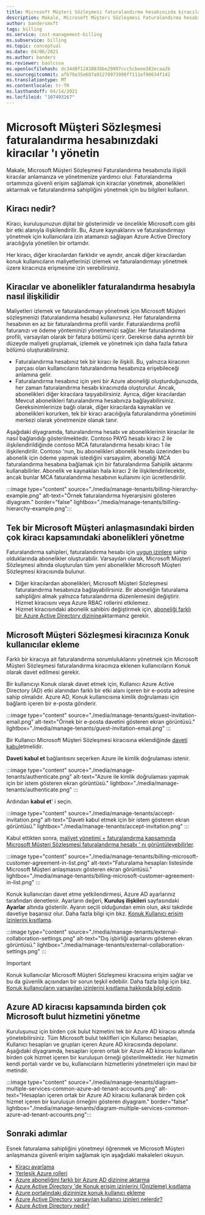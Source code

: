 ```yaml
---
title: Microsoft Müşteri Sözleşmesi faturalandırma hesabınızda kiracıları yönetme-Azure
description: Makale, Microsoft Müşteri Sözleşmesi Faturalandırma hesabınızla ilişkili kiracılar anlamanıza ve yönetmenize yardımcı olur.
author: bandersmsft
tags: billing
ms.service: cost-management-billing
ms.subservice: billing
ms.topic: conceptual
ms.date: 04/06/2021
ms.author: banders
ms.reviewer: baolcsva
ms.openlocfilehash: dc34d0f12430838be29897ccc5cbeee382ecaa2b
ms.sourcegitcommit: afb79a35e687a91270973990ff111ef90634f142
ms.translationtype: MT
ms.contentlocale: tr-TR
ms.lasthandoff: 04/14/2021
ms.locfileid: "107493167"
---
```

# <a name="manage-tenants-in-your-microsoft-customer-agreement-billing-account"></a>Microsoft Müşteri Sözleşmesi faturalandırma hesabınızdaki kiracılar 'ı yönetin

Makale, Microsoft Müşteri Sözleşmesi Faturalandırma hesabınızla ilişkili kiracılar anlamanıza ve yönetmenize yardımcı olur. Faturalandırma ortamınıza güvenli erişim sağlamak için kiracılar yönetmek, abonelikleri aktarmak ve faturalandırma sahipliğini yönetmek için bu bilgileri kullanın.

## <a name="whats-a-tenant"></a>Kiracı nedir?

Kiracı, kuruluşunuzun dijital bir gösterimidir ve öncelikle Microsoft.com gibi bir etki alanıyla ilişkilendirilir. Bu, Azure kaynaklarını ve faturalandırmayı yönetmek için kullanıcılara izin atamanızı sağlayan Azure Active Directory aracılığıyla yönetilen bir ortamdır.

Her kiracı, diğer kiracılardan farklıdır ve ayrıdır, ancak diğer kiracılardan konuk kullanıcıların maliyetlerinizi izlemek ve faturalandırmayı yönetmek üzere kiracınıza erişmesine izin verebilirsiniz.

## <a name="how-tenants-and-subscriptions-relate-to-billing-account"></a>Kiracılar ve abonelikler faturalandırma hesabıyla nasıl ilişkilidir

Maliyetleri izlemek ve faturalandırmayı yönetmek için Microsoft Müşteri sözleşmenizi (faturalandırma hesabı) kullanırsınız. Her faturalandırma hesabının en az bir faturalandırma profili vardır. Faturalandırma profili faturanızı ve ödeme yönteminizi yönetmenizi sağlar. Her faturalandırma profili, varsayılan olarak bir fatura bölümü içerir. Gerekirse daha ayrıntılı bir düzeyde maliyeti gruplamak, izlemek ve yönetmek için daha fazla fatura bölümü oluşturabilirsiniz.

- Faturalandırma hesabınız tek bir kiracı ile ilişkili. Bu, yalnızca kiracının parçası olan kullanıcıların faturalandırma hesabınıza erişebileceği anlamına gelir.
- Faturalandırma hesabınız için yeni bir Azure aboneliği oluşturduğunuzda, her zaman faturalandırma hesabı kiracınızda oluşturulur. Ancak, abonelikleri diğer kiracılara taşıyabilirsiniz. Ayrıca, diğer kiracılardan Mevcut abonelikleri faturalandırma hesabınıza bağlayabilirsiniz. Gereksinimlerinize bağlı olarak, diğer kiracılarda kaynakları ve abonelikleri korurken, tek bir kiracı aracılığıyla faturalandırma yönetimini merkezi olarak yönetmenize olanak tanır.

Aşağıdaki diyagramda, faturalandırma hesabı ve aboneliklerinin kiracılar ile nasıl bağlandığı gösterilmektedir. Contoso PAYG hesabı kiracı 2 ile ilişkilendirildiğinde contoso MCA faturalandırma hesabı kiracı 1 ile ilişkilendirilir. Contoso 'nun, bu abonelikleri abonelik hesabı üzerinden bu abonelik için ödeme yapmak istediğini varsayalım, aboneliği MCA faturalandırma hesabına bağlamak için bir faturalandırma Sahiplik aktarımı kullanabilirler. Abonelik ve kaynakları hala kiracı 2 ile ilişkilendirilecektir, ancak bunlar MCA faturalandırma hesabının kullanımı için ücretlendirilir.

:::image type="content" source="./media/manage-tenants/billing-hierarchy-example.png" alt-text="Örnek faturalandırma hiyerarşisini gösteren diyagram." border="false" lightbox="./media/manage-tenants/billing-hierarchy-example.png":::

## <a name="manage-subscriptions-under-multiple-tenants-in-a-single-microsoft-customer-agreement"></a>Tek bir Microsoft Müşteri anlaşmasındaki birden çok kiracı kapsamındaki abonelikleri yönetme

Faturalandırma sahipleri, faturalandırma hesabı için [uygun izinlere](../manage/understand-mca-roles.md#subscription-billing-roles-and-tasks) sahip olduklarında abonelikler oluşturabilir. Varsayılan olarak, Microsoft Müşteri Sözleşmesi altında oluşturulan tüm yeni abonelikler Microsoft Müşteri Sözleşmesi kiracısında bulunur.

- Diğer kiracılardan abonelikleri, Microsoft Müşteri Sözleşmesi faturalandırma hesabınıza bağlayabilirsiniz. Bir aboneliğin faturalama sahipliğini almak yalnızca faturalandırma düzenlemesini değiştirir. Hizmet kiracısını veya Azure RBAC rollerini etkilemez.
- Hizmet kiracısındaki abonelik sahibini değiştirmek için, [aboneliği farklı bir Azure Active Directory dizinine](../../role-based-access-control/transfer-subscription.md)aktarmanız gerekir.

## <a name="add-guest-users-to-your-microsoft-customer-agreement-tenant"></a>Microsoft Müşteri Sözleşmesi kiracınıza Konuk kullanıcılar ekleme

Farklı bir kiracıya ait faturalandırma sorumluluklarını yönetmek için Microsoft Müşteri Sözleşmesi faturalandırma kiracınıza eklenen kullanıcıların Konuk olarak davet edilmesi gerekir.

Bir kullanıcıyı Konuk olarak davet etmek için, Kullanıcı Azure Active Directory (AD) etki alanından farklı bir etki alanı içeren bir e-posta adresine sahip olmalıdır. Azure AD, Konuk kullanıcısına kimlik doğrulaması için bağlantı içeren bir e-posta gönderir.

:::image type="content" source="./media/manage-tenants/guest-invitation-email.png" alt-text="Örnek bir e-posta davetini gösteren ekran görüntüsü." lightbox="./media/manage-tenants/guest-invitation-email.png" :::

Bir Kullanıcı Microsoft Müşteri Sözleşmesi kiracısına eklendiğinde [daveti kabul](../../active-directory/external-identities/b2b-quickstart-add-guest-users-portal.md#accept-the-invitation)etmelidir.

**Daveti kabul et** bağlantısını seçerken Azure ile kimlik doğrulaması istenir.

:::image type="content" source="./media/manage-tenants/authenticate.png" alt-text="Azure ile kimlik doğrulaması yapmak için bir istem gösteren ekran görüntüsü." lightbox="./media/manage-tenants/authenticate.png" :::

Ardından **kabul et**' i seçin.

:::image type="content" source="./media/manage-tenants/accept-invitation.png" alt-text="Daveti kabul etmek için bir istem gösteren ekran görüntüsü." lightbox="./media/manage-tenants/accept-invitation.png" :::

Kabul ettikten sonra, [maliyet yönetimi + faturalandırma kapsamında Microsoft Müşteri Sözleşmesi faturalandırma hesabı ' nı görüntüleyebilirler](../understand/mca-overview.md#check-access-to-a-microsoft-customer-agreement).

:::image type="content" source="./media/manage-tenants/billing-microsoft-customer-agreement-in-list.png" alt-text="Faturalama hesapları listesinde Microsoft Müşteri anlaşmasını gösteren ekran görüntüsü." lightbox="./media/manage-tenants/billing-microsoft-customer-agreement-in-list.png" :::

Konuk kullanıcıları davet etme yetkilendirmesi, Azure AD ayarlarınız tarafından denetlenir. Ayarların değeri, **Kuruluş ilişkileri** sayfasındaki **Ayarlar** altında gösterilir. Ayarın seçili olduğundan emin olun, aksi takdirde davetiye başarısız olur. Daha fazla bilgi için bkz. [Konuk Kullanıcı erişim Izinlerini kısıtlama](../../active-directory/enterprise-users/users-restrict-guest-permissions.md).

:::image type="content" source="./media/manage-tenants/external-collaboration-settings.png" alt-text="Dış işbirliği ayarlarını gösteren ekran görüntüsü." lightbox="./media/manage-tenants/external-collaboration-settings.png" :::

> [!IMPORTANT]
> Konuk kullanıcılar Microsoft Müşteri Sözleşmesi kiracısına erişim sağlar ve bu da güvenlik açısından bir sorun teşkil edebilir. Daha fazla bilgi için bkz. [Konuk kullanıcıların varsayılan izinlerini kısıtlama hakkında bilgi edinin](../../active-directory/fundamentals/users-default-permissions.md#restrict-member-users-default-permissions).

## <a name="manage-multiple-microsoft-cloud-services-under-an-azure-ad-tenant"></a>Azure AD kiracısı kapsamında birden çok Microsoft bulut hizmetini yönetme

Kuruluşunuz için birden çok bulut hizmetini tek bir Azure AD kiracısı altında yönetebilirsiniz. Tüm Microsoft bulut teklifleri için Kullanıcı hesapları, Kullanıcı hesapları ve grupları içeren Azure AD kiracısında depolanır. Aşağıdaki diyagramda, hesapları içeren ortak bir Azure AD kiracısı kullanan birden çok hizmet içeren bir kuruluşun örneği gösterilmektedir. Her hizmetin kendi portalı vardır ve bu, kullanıcıların hizmetlerini yönetmeleri için mavi bir metindir.

:::image type="content" source="./media/manage-tenants/diagram-multiple-services-common-azure-ad-tenant-accounts.png" alt-text="Hesapları içeren ortak bir Azure AD kiracısı kullanarak birden çok hizmet içeren bir kuruluşun örneğini gösteren diyagram." border="false" lightbox="./media/manage-tenants/diagram-multiple-services-common-azure-ad-tenant-accounts.png":::

## <a name="next-steps"></a>Sonraki adımlar

Esnek faturalama sahipliğini yönetmeyi öğrenmek ve Microsoft Müşteri anlaşmanıza güvenli erişim sağlamak için aşağıdaki makaleleri okuyun.

- [Kiracı ayarlama](../../active-directory/develop/quickstart-create-new-tenant.md)
- [Yerleşik Azure rolleri](../../role-based-access-control/built-in-roles.md)
- [Azure aboneliğini farklı bir Azure AD dizinine aktarma](../../role-based-access-control/transfer-subscription.md)
- [Azure Active Directory 'de Konuk erişim izinlerini (Önizleme) kısıtlama](../../active-directory/enterprise-users/users-restrict-guest-permissions.md)
- [Azure portalındaki dizininize konuk kullanıcı ekleme](../../active-directory/external-identities/b2b-quickstart-add-guest-users-portal.md#accept-the-invitation)
- [Azure Active Directory varsayılan kullanıcı izinleri nelerdir?](../../active-directory/external-identities/b2b-quickstart-add-guest-users-portal.md#accept-the-invitation)
- [Azure Active Directory nedir?](../../active-directory/fundamentals/active-directory-whatis.md)